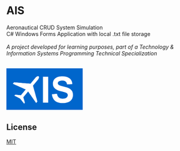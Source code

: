 # AIS

Aeronautical CRUD System Simulation <br>
C# Windows Forms Application with local .txt file storage<br><br>
_A project developed for learning purposes, part of a Technology & Information Systems Programming Technical Specialization_<br><br>

<img src="https://github.com/cunhamauro/Aeronautical-CRUD-System/blob/master/Projeto_Aeronautica/Resources/AISlogo.png?raw=true" alt="AIS-logo" width="200">

## License
[MIT](https://choosealicense.com/licenses/mit/)
